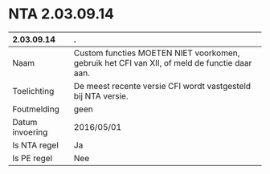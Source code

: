 # NTA 2.03.09.14

 2.03.09.14 | . 
 :--- | :--- 
 Naam | Custom functies MOETEN NIET voorkomen, gebruik het CFI van XII, of meld de functie daar aan. 
 Toelichting | De meest recente versie CFI wordt vastgesteld bij NTA versie. 
 Foutmelding | geen 
 Datum invoering | 2016/05/01 
 Is NTA regel | Ja 
 Is PE regel | Nee 
